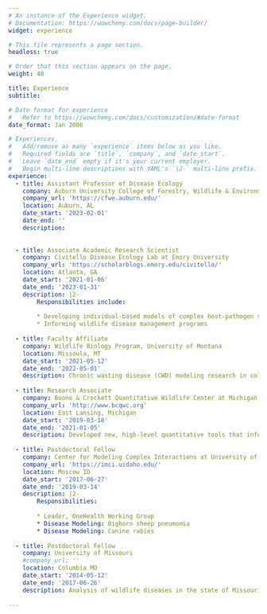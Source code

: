 ```yaml
---
# An instance of the Experience widget.
# Documentation: https://wowchemy.com/docs/page-builder/
widget: experience

# This file represents a page section.
headless: true

# Order that this section appears on the page.
weight: 40

title: Experience
subtitle:

# Date format for experience
#   Refer to https://wowchemy.com/docs/customization/#date-format
date_format: Jan 2006

# Experiences.
#   Add/remove as many `experience` items below as you like.
#   Required fields are `title`, `company`, and `date_start`.
#   Leave `date_end` empty if it's your current employer.
#   Begin multi-line descriptions with YAML's `|2-` multi-line prefix.
experience:
  - title: Assistant Professor of Disease Ecology
    company: Auburn University College of Forestry, Wildlife & Environment and College of Veterinary Medicine
    company_url: 'https://cfwe.auburn.edu/'
    location: Auburn, AL
    date_start: '2023-02-01'
    date_end: ''
    description:
    
    
  - title: Associate Academic Research Scientist
    company: Civitello Disease Ecology Lab at Emory University
    company_url: 'https://scholarblogs.emory.edu/civitello/'
    location: Atlanta, GA
    date_start: '2021-01-06'
    date_end: '2023-01-31'
    description: |2-
        Responsibilities include:
        
        * Developing individual-based models of complex host-pathogen systems
        * Informing wildlife disease management programs
        
  - title: Faculty Affiliate
    company: Wildlife Biology Program, University of Montana
    location: Missoula, MT
    date_start: '2021-05-12'
    date_end: '2022-05-01'
    description: Chronic wasting disease (CWD) modeling research in collaboration with University of Montana faculty and State Wildlife Agencies.
    
  - title: Research Associate
    company: Boone & Crockett Quantitative Wildlife Center at Michigan State University
    company_url: 'http://www.bcqwc.org'
    location: East Lansing, Michigan
    date_start: '2019-03-18'
    date_end: '2021-01-05'
    description: Developed new, high-level quantitative tools that informed wildlife disease management in Michigan and elsewhere. Specific focus was on chronic wasting disease  (CWD), an emerging disease of white-tailed deer. E.g.  https://rpubs.com/anyadoc/OvCWD_APR 
    
  - title: Postdoctoral Fellow
    company: Center for Modeling Complex Interactions at University of Idaho
    company_url: 'https://imci.uidaho.edu/'
    location: Moscow ID
    date_start: '2017-06-27'
    date_end: '2019-03-14'
    description: |2-
        Responsibilities:
        
        * Leader, OneHealth Working Group
        * Disease Modeling: Bighorn sheep pneumonia
        * Disease Modeling: Canine rabies
    
  - title: Postdoctoral Fellow
    company: University of Missouri
    #company_url: ''
    location: Columbia MO
    date_start: '2014-05-12'
    date_end: '2017-06-26'
    description: Analysis of wildlife diseases in the state of Missouri. Specific focus on CWD in white-tailed deer. Developed a model-based framework to support                surveillance and management of CWD.
    
---
```


